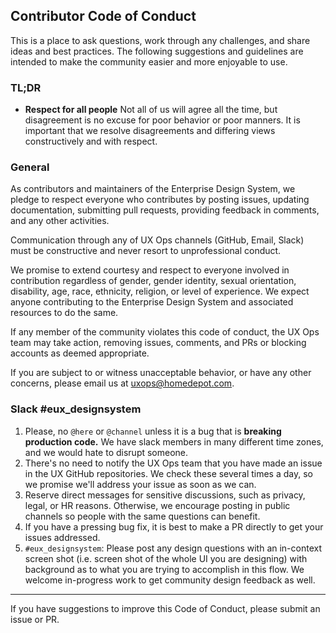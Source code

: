 ## Contributor Code of Conduct

This is a place to ask questions, work through any challenges, and share ideas and best practices. The following suggestions and guidelines are intended to make the community easier and more enjoyable to use.

### TL;DR

* **Respect for all people** Not all of us will agree all the time, but disagreement is no excuse for poor behavior or poor manners. It is important that we resolve disagreements and differing views constructively and with respect.

### General 
As contributors and maintainers of the Enterprise Design System, we pledge to respect everyone who contributes by posting issues, updating documentation, submitting pull requests, providing feedback in comments, and any other activities.

Communication through any of UX Ops channels (GitHub, Email, Slack) must be constructive and never resort to unprofessional conduct.

We promise to extend courtesy and respect to everyone involved in contribution regardless of gender, gender identity, sexual orientation, disability, age, race, ethnicity, religion, or level of experience. We expect anyone contributing to the Enterprise Design System and associated resources to do the same.

If any member of the community violates this code of conduct, the UX Ops team may take action, removing issues, comments, and PRs or blocking accounts as deemed appropriate.

If you are subject to or witness unacceptable behavior, or have any other concerns, please email us at uxops@homedepot.com.

### Slack #eux_designsystem
1. Please, no `@here` or `@channel` unless it is a bug that is **breaking production code.** We have slack members in many different time zones, and we would hate to disrupt someone.
2. There's no need to notify the UX Ops team that you have made an issue in the UX GitHub repositories. We check these several times a day, so we promise we'll address your issue as soon as we can. 
3. Reserve direct messages for sensitive discussions, such as privacy, legal, or HR reasons. Otherwise, we encourage posting in public channels so people with the same questions can benefit.
4. If you have a pressing bug fix, it is best to make a PR directly to get your issues addressed. 
6. `#eux_designsystem`: Please post any design questions with an in-context screen shot (i.e. screen shot of the whole UI you are designing) with background as to what you are trying to accomplish in this flow. We welcome in-progress work to get community design feedback as well. 

<hr> 

If you have suggestions to improve this Code of Conduct, please submit an issue or PR.
